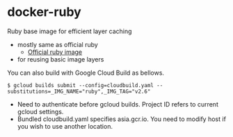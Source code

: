 # docker-ruby
Ruby base image for efficient layer caching

* mostly same as official ruby
  * [Official ruby image](https://hub.docker.com/_/ruby/)
* for reusing basic image layers

You can also build with Google Cloud Build as bellows. 

```
$ gcloud builds submit --config=cloudbuild.yaml --substitutions=_IMG_NAME="ruby",_IMG_TAG="v2.6"
```

* Need to authenticate before gcloud builds. Project ID refers to current gcloud settings.
* Bundled cloudbuild.yaml specifies asia.gcr.io. You need to modify host if you wish to use another location.
